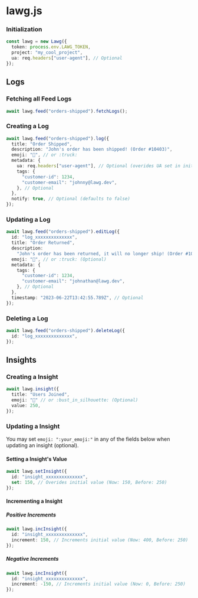 # lawg.js

### Initialization

```ts
const lawg = new Lawg({
  token: process.env.LAWG_TOKEN,
  project: "my_cool_project",
  ua: req.headers["user-agent"], // Optional
});
```

## Logs

### Fetching all Feed Logs

```ts
await lawg.feed("orders-shipped").fetchLogs();
```

### Creating a Log

```ts
await lawg.feed("orders-shipped").log({
  title: "Order Shipped",
  description: "John's order has been shipped! (Order #10403)",
  emoji: "🚚", // or :truck:
  metadata: {
    ua: req.headers["user-agent"], // Optional (overides UA set in initialization)
    tags: {
      "customer-id": 1234,
      "customer-email": "johnny@lawg.dev",
    }, // Optional
  },
  notify: true, // Optional (defaults to false)
});
```

### Updating a Log

```ts
await lawg.feed("orders-shipped").editLog({
  id: "log_xxxxxxxxxxxxxx",
  title: "Order Returned",
  description:
    "John's order has been returned, it will no longer ship! (Order #10403)",
  emoji: "🚚", // or :truck: (Optional)
  metadata: {
    tags: {
      "customer-id": 1234,
      "customer-email": "johnathan@lawg.dev",
    }, // Optional
  },
  timestamp: "2023-06-22T13:42:55.789Z", // Optional
});
```

### Deleting a Log

```ts
await lawg.feed("orders-shipped").deleteLog({
  id: "log_xxxxxxxxxxxxxx",
});
```

## Insights

### Creating a Insight

```ts
await lawg.insight({
  title: "Users Joined",
  emoji: "👤" // or :bust_in_silhouette: (Optional)
  value: 250,
});
```

### Updating a Insight

You may set `emoji: ":your_emoji:"` in any of the fields below when updating an insight (optional).

#### Setting a Insight's Value

```ts
await lawg.setInsight({
  id: "insight_xxxxxxxxxxxxxx",
  set: 150, // Overides initial value (Now: 150, Before: 250)
});
```

#### Incrementing a Insight

##### Positive Increments

```ts
await lawg.incInsight({
  id: "insight_xxxxxxxxxxxxxx",
  increment: 150, // Increments initial value (Now: 400, Before: 250)
});
```

##### Negative Increments

```ts
await lawg.incInsight({
  id: "insight_xxxxxxxxxxxxxx",
  increment: -150, // Increments initial value (Now: 0, Before: 250)
});
```
